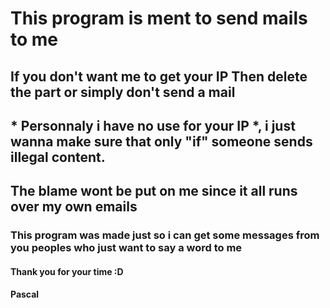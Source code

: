 # This program is ment to send mails to me

## If you don't want me to get your IP Then delete the part or simply don't send a mail
## * Personnaly i have no use for your IP *, i just wanna make sure that only "if" someone sends illegal content.
## The blame wont be put on me since it all runs over my own emails

### This program was made just so i can get some messages from you peoples who just want to say a word to me

#### Thank you for your time :D
#### Pascal 